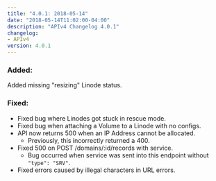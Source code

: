 ```yaml
---
title: "4.0.1: 2018-05-14"
date: "2018-05-14T11:02:00-04:00"
description: "APIv4 Changelog 4.0.1"
changelog:
- APIv4
version: 4.0.1
---
```

### Added:

Added missing "resizing" Linode status.

### Fixed:

* Fixed bug where Linodes got stuck in rescue mode.
* Fixed bug when attaching a Volume to a Linode with no configs.
* API now returns 500 when an IP Address cannot be allocated.
  * Previously, this incorrectly returned a 400.
* Fixed 500 on POST /domains/:id/records with service.
  * Bug occurred when service was sent into this endpoint without `"type": "SRV"`.
* Fixed errors caused by illegal characters in URL errors.
